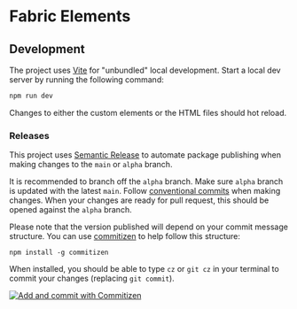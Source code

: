# Fabric Elements

## Development

The project uses [Vite](https://vitejs.dev/) for "unbundled" local development. Start a local dev
server by running the following command:

```sh
npm run dev
```

Changes to either the custom elements or the HTML files should hot reload.


### Releases

This project uses
[Semantic Release](https://github.com/semantic-release/semantic-release) to
automate package publishing when making changes to the `main` or `alpha` branch.

It is recommended to branch off the `alpha` branch. Make sure `alpha` branch is 
updated with the latest `main`. 
Follow [conventional commits](https://www.conventionalcommits.org/en/v1.0.0/#summary)
when making changes. When your changes are ready for pull request, this should be 
opened against the `alpha` branch.


Please note that the version published will depend on your commit message
structure. You can use [commitizen](https://github.com/commitizen/cz-cli) to help
follow this structure:

```
npm install -g commitizen
```

When installed, you should be able to type `cz` or `git cz` in your terminal to
commit your changes (replacing `git commit`).

[![Add and commit with Commitizen](https://github.com/commitizen/cz-cli/raw/master/meta/screenshots/add-commit.png)](https://github.com/commitizen/cz-cli/raw/master/meta/screenshots/add-commit.png)
